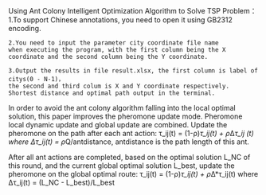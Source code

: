 Using Ant Colony Intelligent Optimization Algorithm to Solve TSP Problem：
    1.To support Chinese annotations, you need to open it using GB2312 encoding.

    2.You need to input the parameter city coordinate file name 
    when executing the program, with the first column being the X coordinate and the second column being the Y coordinate.

    3.Output the results in file result.xlsx, the first column is label of citys(0 - N-1)， 
    the second and third colum is X and Y coordinate respectively.
    Shortest distance and optimal path output in the terminal.

In order to avoid the ant colony algorithm falling into the local optimal solution, this paper improves the pheromone update mode. Pheromone local dynamic update and global update are combined. Update the pheromone on the path after each ant action:
                            τ_ij(t) = (1-ρ)*τ_ij(t) + ρ*∆*τ_ij (t)
where ∆τ_ij(t) = ρ*Q/antdistance, antdistance is the path length of this ant.

After all ant actions are completed, based on the optimal solution L_NC of this round, and the current global optimal solution 
L_best, update the pheromone on the global optimal route:
                            τ_ij(t) = (1-ρ)*τ_ij(t) + ρ*∆*τ_ij(t)
where ∆τ_ij(t) = (L_NC - L_best)/L_best